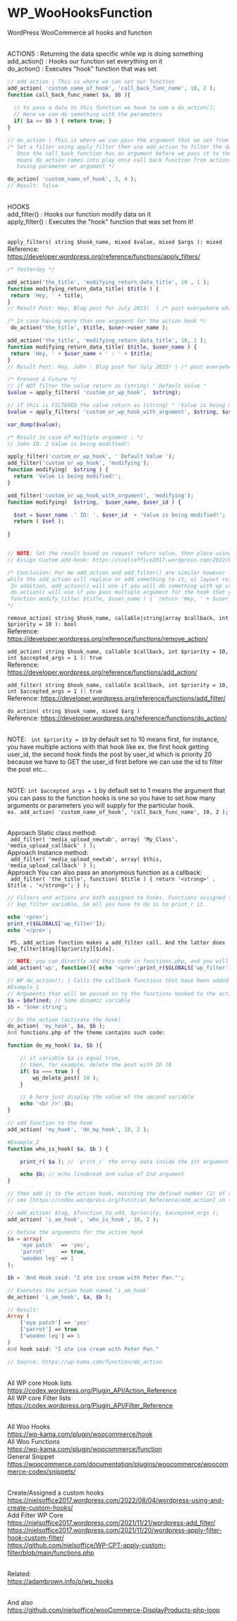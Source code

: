 # WP_WooHooksFunction
WordPress WooCommerce all hooks and function 

<br /> ACTIONS : Returning the data specific while wp is doing something
<br /> add_action() : Hooks our function set everything on it
<br /> do_action() : Executes "hook" function that was set 
```PHP
// add action | This is where we can set our function 
add_action( 'custom_name_of_hook', 'call_back_func_name', 10, 2 );
function call_back_func_name( $a, $b ){
   
  // to pass a data to this function we have to use a do_action();
  // Here we can do something with the parameters
  if( $a == $b ) { return true; }
}

// do_action | This is where we can pass the argument that we set from our custom hooks
/* Set a filter using apply_filter then use add_action to filter the data and use do_action   
   Once the call_back_function has an argument before we pass it to the action 
   means do_action comes into play once call back function from action('apply_filter_name','call_back_function') 
   having parameter or argument */

do_action( 'custom_name_of_hook', 3, 4 );
// Result: false
```
<br /> HOOKS
<br /> add_filter() : Hooks our function modify data on it
<br /> apply_filter() : Executes the "hook" function that was set from it! 

<br /> ``` apply_filters( string $hook_name, mixed $value, mixed $args ): mixed ```
<br /> Reference: https://developer.wordpress.org/reference/functions/apply_filters/

```PHP
/* Yesterday */

add_action('the_title', 'modifying_return_data_title', 10 , 1 );
function modifying_return_data_title( $title ) {
 return 'Hey, ' + title; 
}
// Result Post: Hey, Blog post for July 2023!  | /* post everywhere while WordPress does something! or fetch the title and display */

/* In case having more than one argument for the action hook */ 
 do_action('the_title', $title, $user->user_name );

add_action('the_title', 'modifying_return_data_title', 10, 2 );
function modifying_return_data_title( $title, $user_name ) {
 return 'Hey, ' + $user_name + ' : ' + $title; 
}
// Result Post: Hey, John : Blog post for July 2023! | /* post everywhere while WordPress does something! or fetch the title and display */

/* Present & Future */
// if NOT filter the value return as (string) " Default Value "
$value = apply_filters( 'custom_or_wp_hook',  $string);

// if this is FILTERED the value return as (string) " 'Value is being modified! "
$value = apply_filters( 'custom_or_wp_hook_with_argument', $string, $user_name, $user->id ); // just in case you need to pass an argument

var_dump($value);

/* Result in case of multiple argument : */ 
// John ID: 2 Value is being modified!;

apply_filter('custom_or_wp_hook', ' Default Value ');
add_filter('custom_or_wp_hook', 'modifying');
function modifying(  $string ) {
  return 'Value is being modified!';
}

add_filter('custom_or_wp_hook_with_argument', 'modifying');
function modifying(  $string,  $user_name, $user_id ) {

  $set = $user_name .' ID: '. $user_id  + 'Value is being modified!';
  return ( $set );  
 
}


// NOTE: Set the result based on request return value, then place using hook 
// Assign Custom add-hook: https://nielsoffice2017.wordpress.com/2022/08/04/wordpress-using-and-create-custom-hooks/

/* Conclusion: For me add_action and add_filter() are similar however let's say the add_filter is used to modify the data before and out of the database
while the add_action will replace or add something to it, ui layout related etc... 
 In addition, add_action() will use if you will do something with wp core function, while add_filter() will use once you add a filter to the function
 do_action() will use if you pass multiple argument for the hook that you are dealing with ex, add_action('the_title', 'modify_title', 10, 2 )
 function modify_title( $title, $user_name ) {  return 'Hey, ' + $user_name + ' : ' + title; }
*/

```

``` remove_action( string $hook_name, callable|string|array $callback, int $priority = 10 ): bool ```
<br /> Reference: https://developer.wordpress.org/reference/functions/remove_action/

``` add_action( string $hook_name, callable $callback, int $priority = 10, int $accepted_args = 1 ): true ```
<br /> Reference: https://developer.wordpress.org/reference/functions/add_action/

``` add_filter( string $hook_name, callable $callback, int $priority = 10, int $accepted_args = 1 ): true ```
<br /> Reference: https://developer.wordpress.org/reference/functions/add_filter/

``` do_action( string $hook_name, mixed $arg ) ```
<br /> Reference: https://developer.wordpress.org/reference/functions/do_action/

<br /> NOTE: ```  int $priority = 10 ``` by default set to 10 means first, for instance, you have multiple actions with that hook
like ex. the first hook getting user_id, the second hook finds the post by user_id which is priority 20 because we have to GET the user_id first before 
we can use the id to filter the post etc...

<br /> NOTE: ``` int $accepted_args = 1 ``` by default set to 1 means the argument that you can pass to the function hooks is one
so you have to set how many arguments or parameters you will supply for the particular hook.
<br /> ``` ex. add_action( 'custom_name_of_hook', 'call_back_func_name', 10, 2 ); ```

<br /> Approach Static class method:
<br /> ```  add_filter( 'media_upload_newtab', array( 'My_Class', 'media_upload_callback' ) ); ```
<br /> Approach Instance method:
<br /> ```  add_filter( 'media_upload_newtab', array( $this, 'media_upload_callback' ) ); ```
<br /> Approach You can also pass an anonymous function as a callback:
<br /> ```  add_filter( 'the_title', function( $title ) { return '<strong>' . $title . '</strong>'; } ); ```
<br />


```PHP
// Filters and actions are both assigned to hooks. Functions assigned to hooks are stored in global
// $wp_filter variable. So all you have to do is to print_r it.

echo '<pre>';
print_r($GLOBALS['wp_filter']);
echo '</pre>';

```

```
 PS. add_action function makes a add_filter call. And the latter does $wp_filter[$tag][$priority][$idx].
```

```PHP
// NOTE: you can directly add this code in functions.php, and you will see a debug on your site:
add_action('wp', function(){ echo '<pre>';print_r($GLOBALS['wp_filter']); echo '</pre>';exit; } );
```

```PHP
// WP do_action(); | Calls the callback functions that have been added to an action hook.
#Example_1
// Arguments that will be passed on to the functions hooked to the action.
$a = $defined; // Some dinamic variable
$b = 'Some string';

// Do the action (activate the hook)
do_action( 'my_hook', $a, $b );
And functions.php of the theme contains such code:

function do_my_hook( $a, $b ){

	// if variable $a is equal true,
	// then, for example, delete the post with ID 10
	if( $a === true ) {
		wp_delete_post( 10 );
	}

	// A here just display the value of the second variable
	echo '<br />'.$b;
}

// add function to the hook
add_action( 'my_hook', 'do_my_hook', 10, 2 );

#Example_2
function who_is_hook( $a, $b ) {

	print_r( $a ); // `print_r` the array data inside the 1st argument

	echo $b; // echo linebreak and value of 2nd argument
}

// then add it to the action hook, matching the defined number (2) of arguments in do_action
// see [https://codex.wordpress.org/Function_Reference/add_action] in the Codex

// add_action( $tag, $function_to_add, $priority, $accepted_args );
add_action( 'i_am_hook', 'who_is_hook', 10, 2 );

// Define the arguments for the action hook
$a = array(
	'eye patch'  => 'yes',
	'parrot'     => true,
	'wooden leg' => 1
);

$b = 'And Hook said: "I ate ice cream with Peter Pan."';

// Executes the action hook named 'i_am_hook'
do_action( 'i_am_hook', $a, $b );

// Result:
Array (
	['eye patch'] => 'yes'
	['parrot'] => true
	['wooden leg'] => 1
)
And hook said: "I ate ice cream with Peter Pan."

// Source: https://wp-kama.com/function/do_action
```

<br /> All WP core Hook lists 
<br /> https://codex.wordpress.org/Plugin_API/Action_Reference
<br /> All WP core Filter lists
<br /> https://codex.wordpress.org/Plugin_API/Filter_Reference

<br /> All Woo Hooks
<br /> https://wp-kama.com/plugin/woocommerce/hook
<br /> All Woo Functions
<br /> https://wp-kama.com/plugin/woocommerce/function
<br /> General Snippet
<br /> https://woocommerce.com/documentation/plugins/woocommerce/woocommerce-codex/snippets/

<br /> Create/Assigned a custom hooks
<br /> https://nielsoffice2017.wordpress.com/2022/08/04/wordpress-using-and-create-custom-hooks/
<br /> Add Filter WP Core
<br /> https://nielsoffice2017.wordpress.com/2021/11/21/wordpress-add_filter/
<br /> https://nielsoffice2017.wordpress.com/2021/11/20/wordpress-apply-filter-hook-custom-filter/
<br /> https://github.com/nielsoffice/WP-CPT-apply-custom-filter/blob/main/functions.php

<br /> Related:
<br /> https://adambrown.info/p/wp_hooks

<br /> And also 
<br /> https://github.com/nielsoffice/wooCommerce-DisplayProducts-php-loop

